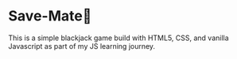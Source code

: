 # Save-Mate🤝
This is a simple blackjack game build with HTML5, CSS, and vanilla Javascript as part of my JS learning journey.
